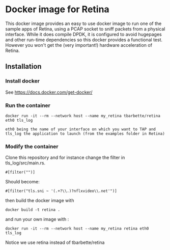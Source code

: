 # Docker image for Retina

This docker image provides an easy to use docker image to run one of the sample apps of Retina, using a PCAP socket to sniff packets from a physical interface. While it does compile DPDK, it is configured to avoid hugepages and other run-time dependencies so this docker provides a functional test. However you won't get the (very important!) hardware acceleration of Retina.

## Installation 

### Install docker

See https://docs.docker.com/get-docker/

### Run the container

    docker run -it --rm --network host --name my_retina tbarbette/retina eth0 tls_log
    
    eth0 being the name of your interface on which you want to TAP and tls_log the application to launch (from the examples folder in Retina)

### Modify the container

Clone this repository and for instance change the filter in tls_log/src/main.rs.

    #[filter("")]
    
Should become:

    #[filter("tls.sni ~ '(.+?\\.)?nflxvideo\\.net'")] 

then build the docker image with

    docker build -t retina .
    
and run your own image with :

    docker run -it --rm --network host --name my_retina retina eth0 tls_log

Notice we use retina instead of tbarbette/retina
